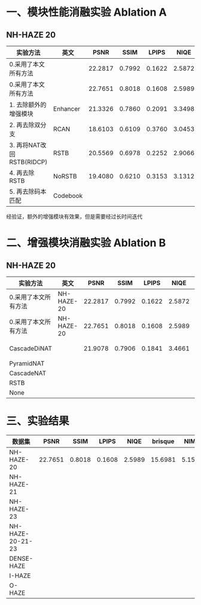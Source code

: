 # 一、模块性能消融实验 Ablation A

## NH-HAZE 20

| 实验方法                  | 英文     | PSNR    | SSIM   | LPIPS  | NIQE   | brisque | NIMA   | 迭代轮数      |
| ------------------------- | -------- | ------- | ------ | ------ | ------ | ------- | ------ | ------------- |
| 0.采用了本文所有方法      |          | 22.2817 | 0.7992 | 0.1622 | 2.5872 | 16.3392 | 5.1745 | 139000        |
| 0.采用了本文所有方法      |          | 22.7651 | 0.8018 | 0.1608 | 2.5989 | 15.6981 | 5.1581 | 150000(600)   |
| 1. 去除额外的增强模块     | Enhancer | 21.3326 | 0.7860 | 0.2091 | 3.3498 | 14.3817 | 5.2559 | 78000(未完成) |
| 2. 再去除双分支           | RCAN     | 18.6103 | 0.6109 | 0.3760 | 3.0453 | 20.4562 | 4.9884 | 21000         |
| 3. 再将NAT改回RSTB(RIDCP) | RSTB     | 20.5569 | 0.6978 | 0.2252 | 2.9066 | 4.8781  | 5.0342 | 62000         |
| 4. 再去除RSTB             | NoRSTB   | 19.4080 | 0.6210 | 0.3153 | 3.1312 | 20.2642 | 5.0893 | 27000         |
| 5. 再去除码本匹配         | Codebook |         |        |        |        |         |        |               |

经验证，额外的增强模块有效果，但是需要经过长时间迭代

# 二、增强模块消融实验 Ablation B

## NH-HAZE 20

| 实验方法             | 英文       | PSNR    | SSIM   | LPIPS  | NIQE   | brisque | NIMA   | 迭代轮数      |
| -------------------- | ---------- | ------- | ------ | ------ | ------ | ------- | ------ | ------------- |
| 0.采用了本文所有方法 | NH-HAZE-20 | 22.2817 | 0.7992 | 0.1622 | 2.5872 | 16.3392 | 5.1745 | 139000        |
| 0.采用了本文所有方法 | NH-HAZE-20 | 22.7651 | 0.8018 | 0.1608 | 2.5989 | 15.6981 | 5.1581 | 150000(600)   |
| CascadeDiNAT         |            | 21.9078 | 0.7906 | 0.1841 | 3.4661 | 15.4899 | 5.2013 | 99000(未完成) |
| PyramidNAT           |            |         |        |        |        |         |        |               |
| CascadeNAT           |            |         |        |        |        |         |        |               |
| RSTB                 |            |         |        |        |        |         |        |               |
| None                 |            |         |        |        |        |         |        |               |

# 三、实验结果

| 数据集           | PSNR    | SSIM   | LPIPS  | NIQE   | brisque | NIMA   | 迭代轮数    |      |
| ---------------- | ------- | ------ | ------ | ------ | ------- | ------ | ----------- | ---- |
| NH-HAZE-20       | 22.7651 | 0.8018 | 0.1608 | 2.5989 | 15.6981 | 5.1581 | 150000(600) |      |
| NH-HAZE-21       |         |        |        |        |         |        |             |      |
| NH-HAZE-23       |         |        |        |        |         |        |             |      |
| NH-HAZE-20-21-23 |         |        |        |        |         |        |             |      |
| DENSE-HAZE       |         |        |        |        |         |        |             |      |
| I-HAZE           |         |        |        |        |         |        |             |      |
| O-HAZE           |         |        |        |        |         |        |             |      |
